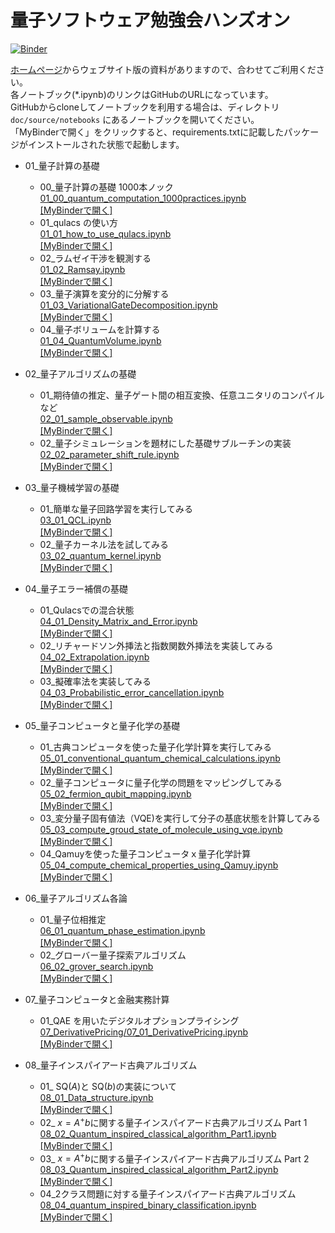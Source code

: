 # 量子ソフトウェア勉強会ハンズオン

[![Binder](https://mybinder.org/badge_logo.svg)](https://mybinder.org/v2/gh/Qulacs-Osaka/quantum_software_handson/HEAD)

[ホームページ](https://qulacs-osaka.github.io/quantum_software_handson/)からウェブサイト版の資料がありますので、合わせてご利用ください。  
各ノートブック(*.ipynb)のリンクはGitHubのURLになっています。  
GitHubからcloneしてノートブックを利用する場合は、ディレクトリ `doc/source/notebooks` にあるノートブックを開いてください。  
「MyBinderで開く」をクリックすると、requirements.txtに記載したパッケージがインストールされた状態で起動します。

- 01\_量子計算の基礎

  - 00_量子計算の基礎 1000本ノック
    <br> [01_00_quantum_computation_1000practices.ipynb](https://github.com/Qulacs-Osaka/quantum_software_handson/blob/main/doc/source/notebooks/01_00_quantum_computation_1000practices.ipynb)
    <br> [[MyBinderで開く]](https://mybinder.org/v2/gh/Qulacs-Osaka/quantum_software_handson/HEAD?labpath=doc/source/notebooks/01_00_quantum_computation_1000practices.ipynb)
  - 01_qulacs の使い方
    <br> [01_01_how_to_use_qulacs.ipynb](https://github.com/Qulacs-Osaka/quantum_software_handson/blob/main/doc/source/notebooks/01_01_how_to_use_qulacs.ipynb)
    <br> [[MyBinderで開く]](https://mybinder.org/v2/gh/Qulacs-Osaka/quantum_software_handson/HEAD?labpath=doc/source/notebooks/01_01_how_to_use_qulacs.ipynb)
  - 02\_ラムゼイ干渉を観測する
    <br> [01_02_Ramsay.ipynb](https://github.com/Qulacs-Osaka/quantum_software_handson/blob/main/doc/source/notebooks/01_02_Ramsay.ipynb)
    <br> [[MyBinderで開く]](https://mybinder.org/v2/gh/Qulacs-Osaka/quantum_software_handson/HEAD?labpath=doc/source/notebooks/01_02_Ramsay.ipynb)
  - 03\_量子演算を変分的に分解する
    <br> [01_03_VariationalGateDecomposition.ipynb](https://github.com/Qulacs-Osaka/quantum_software_handson/blob/main/doc/source/notebooks/01_03_VariationalGateDecomposition.ipynb)
    <br> [[MyBinderで開く]](https://mybinder.org/v2/gh/Qulacs-Osaka/quantum_software_handson/HEAD?labpath=doc/source/notebooks/01_03_VariationalGateDecomposition.ipynb)
  - 04\_量子ボリュームを計算する
    <br> [01_04_QuantumVolume.ipynb](https://github.com/Qulacs-Osaka/quantum_software_handson/blob/main/doc/source/notebooks/01_04_QuantumVolume.ipynb)
    <br> [[MyBinderで開く]](https://mybinder.org/v2/gh/Qulacs-Osaka/quantum_software_handson/HEAD?labpath=doc/source/notebooks/01_04_QuantumVolume.ipynb)

- 02\_量子アルゴリズムの基礎

  - 01\_期待値の推定、量子ゲート間の相互変換、任意ユニタリのコンパイルなど
    <br> [02_01_sample_observable.ipynb](https://github.com/Qulacs-Osaka/quantum_software_handson/blob/main/doc/source/notebooks/02_01_basics.ipynb)
    <br> [[MyBinderで開く]](https://mybinder.org/v2/gh/Qulacs-Osaka/quantum_software_handson/HEAD?labpath=doc/source/notebooks/02_01_basics.ipynb)
  - 02\_量子シミュレーションを題材にした基礎サブルーチンの実装
    <br> [02_02_parameter_shift_rule.ipynb](https://github.com/Qulacs-Osaka/quantum_software_handson/blob/main/doc/source/notebooks/02_02_quantum_simulation.ipynb)
    <br> [[MyBinderで開く]](https://mybinder.org/v2/gh/Qulacs-Osaka/quantum_software_handson/HEAD?labpath=doc/source/notebooks/02_02_quantum_simulation.ipynb)

- 03\_量子機械学習の基礎

  - 01\_簡単な量子回路学習を実行してみる
    <br> [03_01_QCL.ipynb](https://github.com/Qulacs-Osaka/quantum_software_handson/blob/main/doc/source/notebooks/03_01_QCL.ipynb)
    <br> [[MyBinderで開く]](https://mybinder.org/v2/gh/Qulacs-Osaka/quantum_software_handson/HEAD?labpath=doc/source/notebooks/03_01_QCL.ipynb)
  - 02\_量子カーネル法を試してみる
    <br> [03_02_quantum_kernel.ipynb](https://github.com/Qulacs-Osaka/quantum_software_handson/blob/main/doc/source/notebooks/03_02_quantum_kernel.ipynb)
    <br> [[MyBinderで開く]](https://mybinder.org/v2/gh/Qulacs-Osaka/quantum_software_handson/HEAD?labpath=doc/source/notebooks/03_02_quantum_kernel.ipynb)

- 04\_量子エラー補償の基礎

  - 01\_Qulacsでの混合状態
    <br> [04_01_Density_Matrix_and_Error.ipynb](https://github.com/Qulacs-Osaka/quantum_software_handson/blob/main/doc/source/notebooks/04_01_Density_Matrix_and_Error.ipynb)
    <br> [[MyBinderで開く]](https://mybinder.org/v2/gh/Qulacs-Osaka/quantum_software_handson/HEAD?labpath=doc/source/notebooks/04_01_Density_Matrix_and_Error.ipynb)
  - 02\_リチャードソン外挿法と指数関数外挿法を実装してみる
    <br> [04_02_Extrapolation.ipynb](https://github.com/Qulacs-Osaka/quantum_software_handson/blob/main/doc/source/notebooks/04_02_Extrapolation.ipynb)
    <br> [[MyBinderで開く]](https://mybinder.org/v2/gh/Qulacs-Osaka/quantum_software_handson/HEAD?labpath=doc/source/notebooks/04_02_Extrapolation.ipynb)
  - 03\_擬確率法を実装してみる
    <br> [04_03_Probabilistic_error_cancellation.ipynb](https://github.com/Qulacs-Osaka/quantum_software_handson/blob/main/doc/source/notebooks/04_03_Probabilistic_error_cancellation.ipynb)
    <br> [[MyBinderで開く]](https://mybinder.org/v2/gh/Qulacs-Osaka/quantum_software_handson/HEAD?labpath=doc/source/notebooks/04_03_Probabilistic_error_cancellation.ipynb)

- 05\_量子コンピュータと量子化学の基礎

  - 01\_古典コンピュータを使った量子化学計算を実行してみる
    <br> [05_01_conventional_quantum_chemical_calculations.ipynb](https://github.com/Qulacs-Osaka/quantum_software_handson/blob/main/doc/source/notebooks/05_01_conventional_quantum_chemical_calculations.ipynb)
    <br> [[MyBinderで開く]](https://mybinder.org/v2/gh/Qulacs-Osaka/quantum_software_handson/HEAD?labpath=doc/source/notebooks/05_01_conventional_quantum_chemical_calculations.ipynb)
  - 02\_量子コンピュータに量子化学の問題をマッピングしてみる
    <br> [05_02_fermion_qubit_mapping.ipynb](https://github.com/Qulacs-Osaka/quantum_software_handson/blob/main/doc/source/notebooks/05_02_fermion_qubit_mapping.ipynb)
    <br> [[MyBinderで開く]](https://mybinder.org/v2/gh/Qulacs-Osaka/quantum_software_handson/HEAD?labpath=doc/source/notebooks/05_02_fermion_qubit_mapping.ipynb)
  - 03\_変分量子固有値法（VQE)を実行して分子の基底状態を計算してみる
    <br> [05_03_compute_groud_state_of_molecule_using_vqe.ipynb](https://github.com/Qulacs-Osaka/quantum_software_handson/blob/main/doc/source/notebooks/05_03_compute_groud_state_of_molecule_using_vqe.ipynb)
    <br> [[MyBinderで開く]](https://mybinder.org/v2/gh/Qulacs-Osaka/quantum_software_handson/HEAD?labpath=doc/source/notebooks/05_03_compute_groud_state_of_molecule_using_vqe.ipynb)
  - 04\_Qamuyを使った量子コンピュータｘ量子化学計算
    <br> [05_04_compute_chemical_properties_using_Qamuy.ipynb](https://github.com/Qulacs-Osaka/quantum_software_handson/blob/main/doc/source/notebooks/05_04_compute_chemical_properties_using_Qamuy.ipynb)
    <br> [[MyBinderで開く]](https://mybinder.org/v2/gh/Qulacs-Osaka/quantum_software_handson/HEAD?labpath=doc/source/notebooks/05_04_compute_chemical_properties_using_Qamuy.ipynb)

- 06\_量子アルゴリズム各論

  - 01\_量子位相推定
    <br> [06_01_quantum_phase_estimation.ipynb](https://github.com/Qulacs-Osaka/quantum_software_handson/blob/main/doc/source/notebooks/06_01_quantum_phase_estimation.ipynb)
    <br> [[MyBinderで開く]](https://mybinder.org/v2/gh/Qulacs-Osaka/quantum_software_handson/HEAD?labpath=doc/source/notebooks/06_01_quantum_phase_estimation.ipynb)
  - 02\_グローバー量子探索アルゴリズム
    <br> [06_02_grover_search.ipynb](https://github.com/Qulacs-Osaka/quantum_software_handson/blob/main/doc/source/notebooks/06_02_grover_search.ipynb)
    <br> [[MyBinderで開く]](https://mybinder.org/v2/gh/Qulacs-Osaka/quantum_software_handson/HEAD?labpath=doc/source/notebooks/06_02_grover_search.ipynb)

- 07\_量子コンピュータと金融実務計算

  - 01_QAE を用いたデジタルオプションプライシング
    <br> [07_DerivativePricing/07_01_DerivativePricing.ipynb](https://github.com/Qulacs-Osaka/quantum_software_handson/blob/main/doc/source/notebooks/07_DerivativePricing/07_01_DerivativePricing.ipynb)
    <br> [[MyBinderで開く]](https://mybinder.org/v2/gh/Qulacs-Osaka/quantum_software_handson.git/HEAD?labpath=doc/source/notebooks/07_DerivativePricing/07_01_DerivativePricing.ipynb)

- 08\_量子インスパイアード古典アルゴリズム

  - 01_ $\mathrm{SQ}(A)$と $\mathrm{SQ}(b)$の実装について
    <br> [08_01_Data_structure.ipynb](https://github.com/Qulacs-Osaka/quantum_software_handson/blob/main/doc/source/notebooks/08_01_Data_structure.ipynb)
    <br> [[MyBinderで開く]](https://mybinder.org/v2/gh/Qulacs-Osaka/quantum_software_handson.git/HEAD?labpath=doc/source/notebooks/08_01_Data_structure.ipynb)
  - 02_ $x = A^+b$に関する量子インスパイアード古典アルゴリズム Part 1
    <br> [08_02_Quantum_inspired_classical_algorithm_Part1.ipynb](https://github.com/Qulacs-Osaka/quantum_software_handson/blob/main/doc/source/notebooks/08_02_Quantum_inspired_classical_algorithm_Part1.ipynb)
    <br> [[MyBinderで開く]](https://mybinder.org/v2/gh/Qulacs-Osaka/quantum_software_handson.git/HEAD?labpath=doc/source/notebooks/08_02_Quantum_inspired_classical_algorithm_Part1.ipynb)
  - 03_ $x = A^+ b$に関する量子インスパイアード古典アルゴリズム Part 2
    <br> [08_03_Quantum_inspired_classical_algorithm_Part2.ipynb](https://github.com/Qulacs-Osaka/quantum_software_handson/blob/main/doc/source/notebooks/08_03_Quantum_inspired_classical_algorithm_Part2.ipynb)
    <br> [[MyBinderで開く]](https://mybinder.org/v2/gh/Qulacs-Osaka/quantum_software_handson.git/HEAD?labpath=doc/source/notebooks/08_03_Quantum_inspired_classical_algorithm_Part2.ipynb)
  - 04_2クラス問題に対する量子インスパイアード古典アルゴリズム
    <br> [08_04_quantum_inspired_binary_classification.ipynb](https://github.com/Qulacs-Osaka/quantum_software_handson/blob/main/doc/source/notebooks/08_04_quantum_inspired_binary_classification.ipynb)
    <br> [[MyBinderで開く]](https://mybinder.org/v2/gh/Qulacs-Osaka/quantum_software_handson.git/HEAD?labpath=doc/source/notebooks/08_04_quantum_inspired_binary_classification.ipynb)
